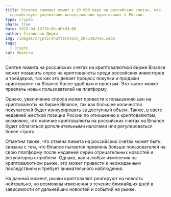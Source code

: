 ```yaml
---
title: Binance снимает лимит в 10 000 евро на российских счетах, что
  способствует увеличению использования криптовалют в России.
type: crypto
share: true
date: 2023-04-18T16:06:46+03:00
author: Станислав Джужа
img: /images/crypto/shutterstock_2073193436.webp
tags:
  - Crypto
cat: Новости
---
```

Снятие лимита на российских счетах на криптовалютной бирже Binance может повысить спрос на криптовалюты среди российских инвесторов и трейдеров, так как это делает процесс покупки и продажи криптовалют на Binance более удобным и простым. Это также может привлечь новых пользователей на платформу.

Однако, увеличение спроса может привести к повышению цен на криптовалюты на бирже Binance, так как большее количество покупателей будет конкурировать за доступный объем. Также, в свете недавней жесткой позиции России по отношению к криптовалютам, возможно, что наличие криптовалюты на российских счетах на Binance будет облагаться дополнительными налогами или регулироваться более строго.

Отметим также, что отмена лимита на российских счетах может быть связана с тем, что Binance пытается привлечь больше пользователей на свою платформу после недавней серии отрицательных новостей и регуляторных проблем. Однако, как и любые изменения на криптовалютном рынке, это может привести к неожиданным последствиям и требует внимательного наблюдения.

На данный момент, рынки криптовалют реагируют на новость нейтрально, но возможны изменения в течение ближайших дней в зависимости от дальнейших новостей и событий на рынке.